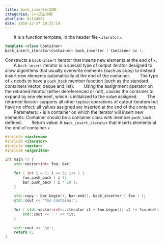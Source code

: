 ```yaml
---
title: back_inserter函数
categories: C++语法详解
abbrlink: 8cf4d061
date: 2018-12-27 10:35:19
---
```

&emsp;&emsp;It is a function template, in the header file `<iterator>`.<!--more-->

``` cpp
template <class Container>
back_insert_iterator<Container> back_inserter ( Container &x );
```

Constructs a `back-insert` iterator that inserts new elements at the end of `x`.
&emsp;&emsp;A `back-insert` iterator is a special type of output iterator designed to allow algorithms that usually overwrite elements (such as copy) to instead insert new elements automatically at the end of the container.
&emsp;&emsp;The type of `x` needs to have a `push_back` member function (such as the standard containers vector, deque and list).
&emsp;&emsp;Using the assignment operator on the returned iterator (either dereferenced or not), causes the container to expand by one element, which is initialized to the value assigned.
&emsp;&emsp;The returned iterator supports all other typical operations of output iterators but have no effect: all values assigned are inserted at the end of the container.
&emsp;&emsp;Parameters: `x` is a container on which the iterator will insert new elements. Container should be a container class with member `push_back` defined.
&emsp;&emsp;Return value: A `back_insert_iterator` that inserts elements at the end of container `x`.

``` cpp
#include <iostream>
#include <iterator>
#include <vector>
#include <algorithm>
​
int main () {
    std::vector<int> foo, bar;
​
    for ( int i = 1; i <= 5; i++ ) {
        foo.push_back ( i );
        bar.push_back ( i * 10 );
    }
​
    std::copy ( bar.begin(), bar.end(), back_inserter ( foo ) );
    std::cout << "foo contains:";
​
    for ( std::vector<int>::iterator it = foo.begin(); it != foo.end(); ++it ) {
        std::cout << ' ' << *it;
    }
​
    std::cout << '\n';
    return 0;
}
```